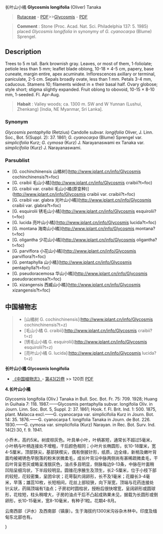 长叶山小橘 **Glycosmis longifolia** (Oliver) Tanaka

> [Rutaceae](http://www.iplant.cn/info/Rutaceae?t=foc) - [PDF](http://www.iplant.cn/foc/pdf/Rutaceae.pdf)>>[Glycosmis](http://www.iplant.cn/info/Glycosmis?t=foc) - [PDF](http://www.iplant.cn/foc/pdf/Glycosmis.pdf)


> **Comment** : 
> Stone (Proc. Acad. Nat. Sci. Philadelphia 137: 5. 1985) placed *Glycosmis longifolia* in synonymy of *G. cyanocarpa* (Blume) Sprengel.

## Description

Trees to 5 m tall. Bark brownish gray. Leaves, or most of them, 1-foliolate; petiole less than 5 mm; leaflet blade oblong, 10-18 × 4-5 cm, papery, base cuneate, margin entire, apex acuminate. Inflorescences axillary or terminal, paniculate, 2-5 cm. Sepals broadly ovate, less than 1 mm. Petals 3-4 mm, caducous. Stamens 10; filaments widest in ± their basal half. Ovary globose; style short; stigma slightly expanded. Fruit oblong to obovoid, 10-15 × 8-10 mm, 1-seeded. Fl. Apr-Aug.


> **Habait** : 
> Valley woods; ca. 1300 m. SW and W Yunnan (Lushui, Zhenkang) [India, NE Myanmar, Sri Lanka].

### Synonym
*Glycosmis pentaphylla* (Retzius) Candolle subvar. *longifolia* Oliver, J. Linn. Soc., Bot. 5(Suppl. 2): 37. 1861; *G. cyanocarpa* (Blume) Sprengel var. *simplicifolia* Kurz; *G. cymosa* (Kurz) J. Narayanaswami ex Tanaka var. *simplicifolia* (Kurz) J. Narayanaswami.



### Parsublist

* [G.  cochinchinensis  山橘树](http://www.iplant.cn/info/Glycosmis cochinchinensis?t=foc)
* [G.  craibii  毛山小橘](http://www.iplant.cn/info/Glycosmis craibii?t=foc)
* [G.  craibii var. craibii  毛山小橘(原变种)](http://www.iplant.cn/info/Glycosmis craibii var. craibii?t=foc)
* [G.  craibii var. glabra  光叶山小橘](http://www.iplant.cn/info/Glycosmis craibii var. glabra?t=foc)
* [G.  esquirolii  锈毛山小橘](http://www.iplant.cn/info/Glycosmis esquirolii?t=foc)
* [G.  lucida  亮叶山小橘](http://www.iplant.cn/info/Glycosmis lucida?t=foc)
* [G.  montana  海南山小橘](http://www.iplant.cn/info/Glycosmis montana?t=foc)
* [G.  oligantha  少花山小橘](http://www.iplant.cn/info/Glycosmis oligantha?t=foc)
* [G.  parviflora  小花山小橘](http://www.iplant.cn/info/Glycosmis parviflora?t=foc)
* [G.  pentaphylla  山小橘](http://www.iplant.cn/info/Glycosmis pentaphylla?t=foc)
* [G.  pseudoracemosa  华山小橘](http://www.iplant.cn/info/Glycosmis pseudoracemosa?t=foc)
* [G.  xizangensis  西臧山小橘](http://www.iplant.cn/info/Glycosmis xizangensis?t=foc)


## 中国植物志

> * [山橘树  G.  cochinchinensis](http://www.iplant.cn/info/Glycosmis cochinchinensis?t=z)
> * [毛山小橘  G.  craibii](http://www.iplant.cn/info/Glycosmis craibii?t=z)
> * [锈毛山小橘  G.  esquirolii](http://www.iplant.cn/info/Glycosmis esquirolii?t=z)
> * [亮叶山小橘  G.  lucida](http://www.iplant.cn/info/Glycosmis lucida?t=z)


**长叶山小橘 Glycosmis longifolia**

* [《中国植物志》](http://www.iplant.cn/frps)- [第43(2)卷](http://www.iplant.cn/frps/vol/43(2)) >> 120页 [PDF](http://www.iplant.cn/frps/pdf/43(2)/120a.PDF)


**4.长叶山小橘**

Glycosmis longifolia (Oliv.) Tanaka in Bull. Soc. Bot. Fr. 75: 709. 1928; Huang in Guihaia 7: 118. 1987.——Glycosmis pentaphylla subvar. longifolia Oliv. in Journ. Linn. Soc. Bot. 5, Suppl. 2: 37. 1861; Hook. f. Fl. Brit. Ind. 1: 500. 1875, plant. Malacca excl.——G. cyanocarpa var. simplicifolia Kurz in Journ. Bot. 14: 35. 1876.——G. cyanocarpa f. longifolia Tanaka in Journ. de Bot. 226. 1930.——G. cymosa var. simplicifolia (Kurz) Narayan. in Rec. Bot. Surv. Ind. 14(2):30, f. 9. 1941.

小乔木，高约5米。树皮棕灰色。叶具单小叶，叶柄甚短，通常长不超过5毫米，小叶柄与叶柄连接处不增粗，干后颜色相同；小叶片长椭圆形，长10-18厘米，宽4-5厘米，顶部狭尖，基部狭楔尖，偶有倒披针形，纸质，边全缘，新梢及嫩叶背面均被褐锈色早脱落的粉末状微柔毛，成长叶背沿中脉两侧尚有甚稀疏微柔毛，干后叶背呈苍灰或略呈浅银灰色，油点多且明显，侧脉每边9-13条，中脉在叶面稍凹陷呈细沟状，下半段较明显。圆锥花序腋生及顶生，长2-5厘米，位于小枝下部的较短，花较密集，呈团伞状；花萼裂片阔卵形，长不及1毫米；花瓣长3-4毫米，早落；雄蕊10枚，长短相间，花丝上部较狭，向下渐宽，顶端与花药连接处针尖状，药隔顶端有1油点；子房初时圆柱状，授粉后很快增宽，呈阔卵形或圆球形，花柱短，柱头稍增大，子房的油点干后不凸起成熟果未见，据载为长圆形或倒卵形，长10-15毫米，宽8-10毫米，有种子1粒。花期4-8月。

云南西部（沪水）及西南部（镇康）。生于海拔约1300米沟谷杂木林中。印度及缅甸东北部也有。



}